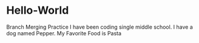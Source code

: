 # Hello-World
Branch Merging Practice
I have been coding single middle school. I have a dog named Pepper. My Favorite Food is Pasta
